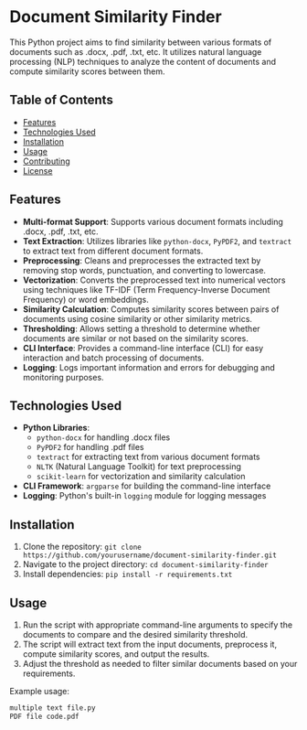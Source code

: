 # Document Similarity Finder

This Python project aims to find similarity between various formats of documents such as .docx, .pdf, .txt, etc. It utilizes natural language processing (NLP) techniques to analyze the content of documents and compute similarity scores between them.

## Table of Contents

- [Features](#features)
- [Technologies Used](#technologies-used)
- [Installation](#installation)
- [Usage](#usage)
- [Contributing](#contributing)
- [License](#license)

## Features

- **Multi-format Support**: Supports various document formats including .docx, .pdf, .txt, etc.
- **Text Extraction**: Utilizes libraries like `python-docx`, `PyPDF2`, and `textract` to extract text from different document formats.
- **Preprocessing**: Cleans and preprocesses the extracted text by removing stop words, punctuation, and converting to lowercase.
- **Vectorization**: Converts the preprocessed text into numerical vectors using techniques like TF-IDF (Term Frequency-Inverse Document Frequency) or word embeddings.
- **Similarity Calculation**: Computes similarity scores between pairs of documents using cosine similarity or other similarity metrics.
- **Thresholding**: Allows setting a threshold to determine whether documents are similar or not based on the similarity scores.
- **CLI Interface**: Provides a command-line interface (CLI) for easy interaction and batch processing of documents.
- **Logging**: Logs important information and errors for debugging and monitoring purposes.

## Technologies Used

- **Python Libraries**:
  - `python-docx` for handling .docx files
  - `PyPDF2` for handling .pdf files
  - `textract` for extracting text from various document formats
  - `NLTK` (Natural Language Toolkit) for text preprocessing
  - `scikit-learn` for vectorization and similarity calculation
- **CLI Framework**: `argparse` for building the command-line interface
- **Logging**: Python's built-in `logging` module for logging messages

## Installation

1. Clone the repository: `git clone https://github.com/yourusername/document-similarity-finder.git`
2. Navigate to the project directory: `cd document-similarity-finder`
3. Install dependencies: `pip install -r requirements.txt`

## Usage

1. Run the script with appropriate command-line arguments to specify the documents to compare and the desired similarity threshold.
2. The script will extract text from the input documents, preprocess it, compute similarity scores, and output the results.
3. Adjust the threshold as needed to filter similar documents based on your requirements.

Example usage:
```bash
multiple text file.py
PDF file code.pdf 

